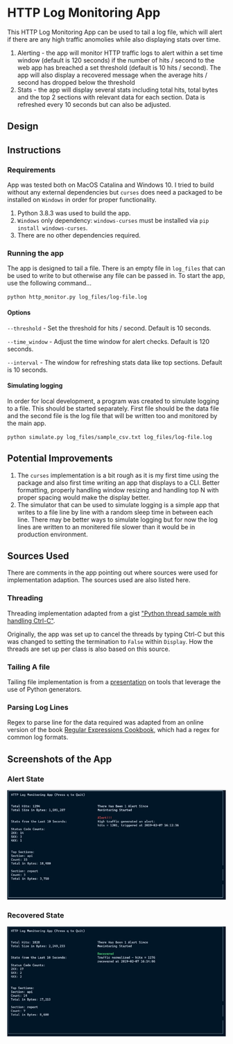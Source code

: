 # HTTP Log Monitoring App

This HTTP Log Monitoring App can be used to tail a log file, which will alert if there are any high traffic anomolies while also displaying stats over time.

1. Alerting - the app will monitor HTTP traffic logs to alert within a set time window (default is 120 seconds) if the number of hits / second to the web app has breached a set threshold (default is 10 hits / second). The app will also display a recovered message when the average hits / second has dropped below the threshold
2. Stats - the app will display several stats including total hits, total bytes and the top 2 sections with relevant data for each section. Data is refreshed every 10 seconds but can also be adjusted.

## Design

## Instructions

### Requirements

App was tested both on MacOS Catalina and Windows 10. I tried to build without any external dependencies but `curses` does need a packaged to be installed on `Windows` in order for proper functionality.

1. Python 3.8.3 was used to build the app.
2. `Windows` only dependency: `windows-curses` must be installed via `pip install windows-curses`.
3. There are no other dependencies required.

### Running the app

The app is designed to tail a file. There is an empty file in `log_files` that can be used to write to but otherwise any file can be passed in. To start the app, use the following command...

`python http_monitor.py log_files/log-file.log`

#### Options

`--threshold` - Set the threshold for hits / second. Default is 10 seconds.

`--time_window` - Adjust the time window for alert checks. Default is 120 seconds.

`--interval` - The window for refreshing stats data like top sections. Default is 10 seconds.

#### Simulating logging

In order for local development, a program was created to simulate logging to a file. This should be started separately. First file should be the data file and the second file is the log file that will be written too and monitored by the main app.

`python simulate.py log_files/sample_csv.txt log_files/log-file.log`

## Potential Improvements

1. The `curses` implementation is a bit rough as it is my first time using the package and also first time writing an app that displays to a CLI. Better formatting, properly handling window resizing and handling top N with proper spacing would make the display better.
2. The simulator that can be used to simulate logging is a simple app that writes to a file line by line with a random sleep time in between each line. There may be better ways to simulate logging but for now the log lines are written to an monitered file slower than it would be in production environment.

## Sources Used

There are comments in the app pointing out where sources were used for implementation adaption. The sources used are also listed here.

### Threading

Threading implementation adapted from a gist ["Python thread sample with handling Ctrl-C"](https://gist.github.com/ruedesign/5218221).

Originally, the app was set up to cancel the threads by typing Ctrl-C but this was changed to setting the termination to `False` within `Display`. How the threads are set up per class is also based on this source.

### Tailing A file

Tailing file implementation is from a [presentation](https://github.com/dabeaz/generators/) on tools that leverage the use of Python generators.

### Parsing Log Lines

Regex to parse line for the data required was adapted from an online version of the book [Regular Expressions Cookbook](https://www.oreilly.com/library/view/regular-expressions-cookbook/9781449327453/ch07s12.html), which had a regex for common log formats.

## Screenshots of the App

### Alert State

![Alert Image](./screenshots/alert.jpg)

### Recovered State

![Recovered Image](./screenshots/recovered.jpg)